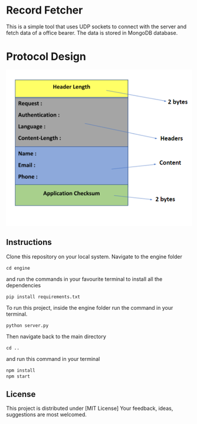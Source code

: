 # Record Fetcher

This is a simple tool that uses UDP sockets to connect with the server and fetch data of a office bearer. The data is stored in MongoDB database. 

# Protocol Design

<img src = "protocol_design.png">


## Instructions

Clone this repository on your local system. Navigate to the engine folder 
```
cd engine
```

and run the commands in your favourite terminal to install all the dependencies

```
pip install requirements.txt
```
To run this project, inside the engine folder run the command in your terminal.

```
python server.py
```
Then navigate back to the main directory 
```
cd ..
```
and run this command in your terminal

```
npm install
npm start
```

## License
This project is distributed under [MIT License]
Your feedback, ideas, suggestions are most welcomed.
